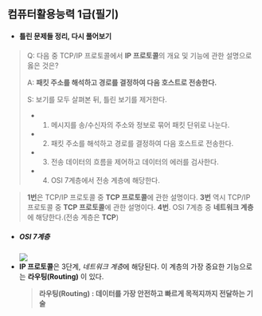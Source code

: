 ## 컴퓨터활용능력 1급(필기)

- #### 틀린 문제들 정리, 다시 풀어보기

> Q: 다음 중 TCP/IP 프로토콜에서 **IP 프로토콜**의 개요 및 기능에 관한 설명으로 옳은 것은?
>
> A: **패킷 주소를 해석하고 경로를 결정하여 다음 호스트로 전송한다.**
>
> S: 보기를 모두 살펴본 뒤, 틀린 보기를 제거한다.
>
> - 1. 메시지를 송/수신자의 주소와 정보로 묶어 패킷 단위로 나눈다.
> - 2. 패킷 주소를 해석하고 경로를 결정하여 다음 호스트로 전송한다.
> - 3. 전송 데이터의 흐름을 제어하고 데이터의 에러를 검사한다.
> - 4. OSI 7계층에서 전송 계층에 해당한다.

> **1번**은 TCP/IP 프로토콜 중 **TCP 프로토콜**에 관한 설명이다.
> **3번** 역시 TCP/IP 프로토콜 중 **TCP 프로토콜**에 관한 설명이다.
> **4번**. OSI 7계층 중 **네트워크 계층** 에 해당한다.(전송 계층은 **TCP**)

- ##### OSI 7계층
  ![](https://t1.daumcdn.net/cfile/tistory/995EFF355B74179035)
- **IP 프로토콜**은 3단계, *네트워크 계층*에 해당된다. 이 계층의 가장 중요한 기능으로는 **라우팅(Routing)** 이 있다.
  > **라우팅(Routing) : 데이터를 가장 안전하고 빠르게 목적지까지 전달하는 기술**

